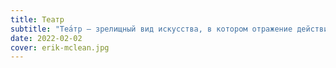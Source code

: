 ```yaml
---
title: Театр
subtitle: "Теа́тр — зрелищный вид искусства, в котором отражение действительности, конфликтов, характеров, а также их трактовка и оценка, утверждение тех или иных идей здесь происходит посредством драматического действия, главным носителем которого является актёр."
date: 2022-02-02
cover: erik-mclean.jpg
---
```

